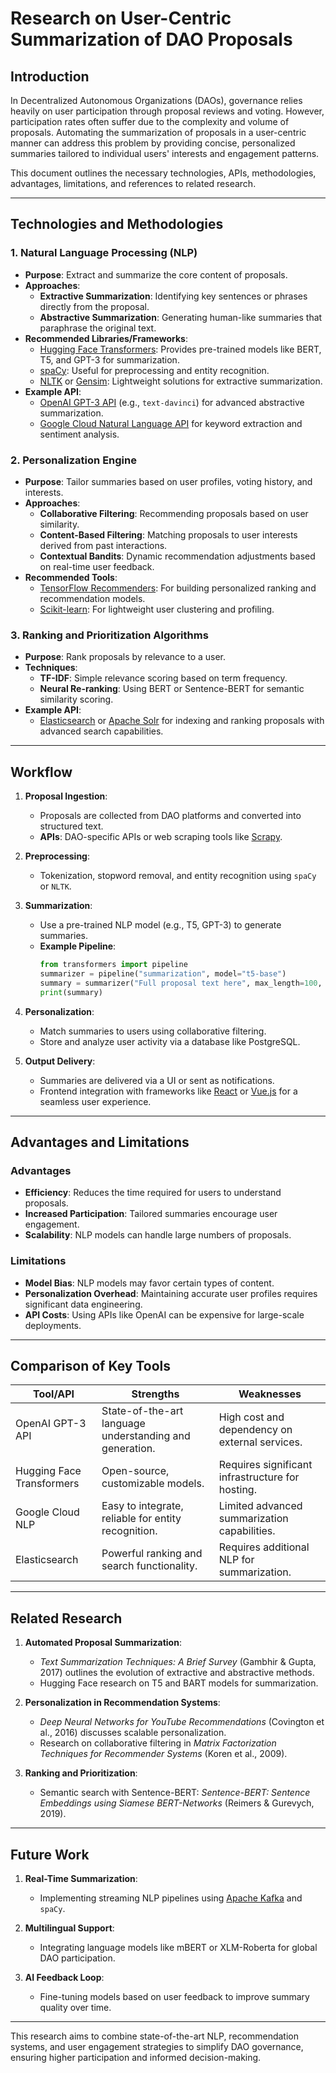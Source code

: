# Research on User-Centric Summarization of DAO Proposals

## Introduction
In Decentralized Autonomous Organizations (DAOs), governance relies heavily on user participation through proposal reviews and voting. However, participation rates often suffer due to the complexity and volume of proposals. Automating the summarization of proposals in a user-centric manner can address this problem by providing concise, personalized summaries tailored to individual users' interests and engagement patterns.

This document outlines the necessary technologies, APIs, methodologies, advantages, limitations, and references to related research.

---

## Technologies and Methodologies

### 1. Natural Language Processing (NLP)
- **Purpose**: Extract and summarize the core content of proposals.
- **Approaches**:
  - **Extractive Summarization**: Identifying key sentences or phrases directly from the proposal.
  - **Abstractive Summarization**: Generating human-like summaries that paraphrase the original text.
- **Recommended Libraries/Frameworks**:
  - [Hugging Face Transformers](https://huggingface.co/transformers): Provides pre-trained models like BERT, T5, and GPT-3 for summarization.
  - [spaCy](https://spacy.io/): Useful for preprocessing and entity recognition.
  - [NLTK](https://www.nltk.org/) or [Gensim](https://radimrehurek.com/gensim/): Lightweight solutions for extractive summarization.
- **Example API**:
  - [OpenAI GPT-3 API](https://openai.com/api) (e.g., `text-davinci`) for advanced abstractive summarization.
  - [Google Cloud Natural Language API](https://cloud.google.com/natural-language) for keyword extraction and sentiment analysis.

### 2. Personalization Engine
- **Purpose**: Tailor summaries based on user profiles, voting history, and interests.
- **Approaches**:
  - **Collaborative Filtering**: Recommending proposals based on user similarity.
  - **Content-Based Filtering**: Matching proposals to user interests derived from past interactions.
  - **Contextual Bandits**: Dynamic recommendation adjustments based on real-time user feedback.
- **Recommended Tools**:
  - [TensorFlow Recommenders](https://www.tensorflow.org/recommenders): For building personalized ranking and recommendation models.
  - [Scikit-learn](https://scikit-learn.org/): For lightweight user clustering and profiling.

### 3. Ranking and Prioritization Algorithms
- **Purpose**: Rank proposals by relevance to a user.
- **Techniques**:
  - **TF-IDF**: Simple relevance scoring based on term frequency.
  - **Neural Re-ranking**: Using BERT or Sentence-BERT for semantic similarity scoring.
- **Example API**:
  - [Elasticsearch](https://www.elastic.co/elasticsearch/) or [Apache Solr](https://solr.apache.org/) for indexing and ranking proposals with advanced search capabilities.

---

## Workflow

1. **Proposal Ingestion**:
   - Proposals are collected from DAO platforms and converted into structured text.
   - **APIs**: DAO-specific APIs or web scraping tools like [Scrapy](https://scrapy.org/).

2. **Preprocessing**:
   - Tokenization, stopword removal, and entity recognition using `spaCy` or `NLTK`.

3. **Summarization**:
   - Use a pre-trained NLP model (e.g., T5, GPT-3) to generate summaries.
   - **Example Pipeline**:
     ```python
     from transformers import pipeline
     summarizer = pipeline("summarization", model="t5-base")
     summary = summarizer("Full proposal text here", max_length=100, min_length=30)
     print(summary)
     ```

4. **Personalization**:
   - Match summaries to users using collaborative filtering.
   - Store and analyze user activity via a database like PostgreSQL.

5. **Output Delivery**:
   - Summaries are delivered via a UI or sent as notifications.
   - Frontend integration with frameworks like [React](https://reactjs.org/) or [Vue.js](https://vuejs.org/) for a seamless user experience.

---

## Advantages and Limitations

### Advantages
- **Efficiency**: Reduces the time required for users to understand proposals.
- **Increased Participation**: Tailored summaries encourage user engagement.
- **Scalability**: NLP models can handle large numbers of proposals.

### Limitations
- **Model Bias**: NLP models may favor certain types of content.
- **Personalization Overhead**: Maintaining accurate user profiles requires significant data engineering.
- **API Costs**: Using APIs like OpenAI can be expensive for large-scale deployments.

---

## Comparison of Key Tools

| **Tool/API**           | **Strengths**                                         | **Weaknesses**                                    |
|-------------------------|------------------------------------------------------|--------------------------------------------------|
| OpenAI GPT-3 API        | State-of-the-art language understanding and generation. | High cost and dependency on external services.   |
| Hugging Face Transformers | Open-source, customizable models.                   | Requires significant infrastructure for hosting. |
| Google Cloud NLP        | Easy to integrate, reliable for entity recognition.   | Limited advanced summarization capabilities.     |
| Elasticsearch           | Powerful ranking and search functionality.           | Requires additional NLP for summarization.       |

---

## Related Research

1. **Automated Proposal Summarization**:
   - *Text Summarization Techniques: A Brief Survey* (Gambhir & Gupta, 2017) outlines the evolution of extractive and abstractive methods.
   - Hugging Face research on T5 and BART models for summarization.

2. **Personalization in Recommendation Systems**:
   - *Deep Neural Networks for YouTube Recommendations* (Covington et al., 2016) discusses scalable personalization.
   - Research on collaborative filtering in *Matrix Factorization Techniques for Recommender Systems* (Koren et al., 2009).

3. **Ranking and Prioritization**:
   - Semantic search with Sentence-BERT: *Sentence-BERT: Sentence Embeddings using Siamese BERT-Networks* (Reimers & Gurevych, 2019).

---

## Future Work

1. **Real-Time Summarization**:
   - Implementing streaming NLP pipelines using [Apache Kafka](https://kafka.apache.org/) and `spaCy`.

2. **Multilingual Support**:
   - Integrating language models like mBERT or XLM-Roberta for global DAO participation.

3. **AI Feedback Loop**:
   - Fine-tuning models based on user feedback to improve summary quality over time.

---

This research aims to combine state-of-the-art NLP, recommendation systems, and user engagement strategies to simplify DAO governance, ensuring higher participation and informed decision-making.
